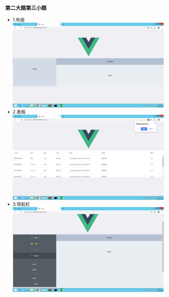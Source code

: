 ### 第二大题第三小题
* 1.布局![页面布局](https://github.com/Pjx759/front-end/blob/master/image/2-3-1.png)
* 2.表格![流体表格](https://github.com/Pjx759/front-end/blob/master/image/2-3-2.png)
* 3.导航栏![侧边导航栏](https://github.com/Pjx759/front-end/blob/master/image/2-3-3.png)

